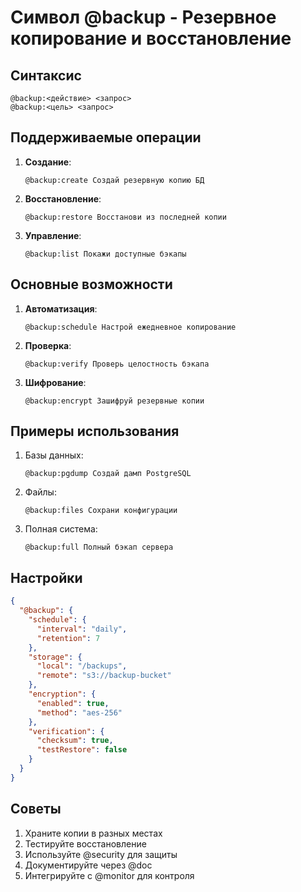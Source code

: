 # Символ @backup - Резервное копирование и восстановление

## Синтаксис
```
@backup:<действие> <запрос>
@backup:<цель> <запрос>
```

## Поддерживаемые операции
1. **Создание**:
   ```cursor
   @backup:create Создай резервную копию БД
   ```

2. **Восстановление**:
   ```cursor
   @backup:restore Восстанови из последней копии
   ```

3. **Управление**:
   ```cursor
   @backup:list Покажи доступные бэкапы
   ```

## Основные возможности
1. **Автоматизация**:
   ```cursor
   @backup:schedule Настрой ежедневное копирование
   ```

2. **Проверка**:
   ```cursor
   @backup:verify Проверь целостность бэкапа
   ```

3. **Шифрование**:
   ```cursor
   @backup:encrypt Зашифруй резервные копии
   ```

## Примеры использования
1. Базы данных:
   ```cursor
   @backup:pgdump Создай дамп PostgreSQL
   ```

2. Файлы:
   ```cursor
   @backup:files Сохрани конфигурации
   ```

3. Полная система:
   ```cursor
   @backup:full Полный бэкап сервера
   ```

## Настройки
```json
{
  "@backup": {
    "schedule": {
      "interval": "daily",
      "retention": 7
    },
    "storage": {
      "local": "/backups",
      "remote": "s3://backup-bucket"
    },
    "encryption": {
      "enabled": true,
      "method": "aes-256"
    },
    "verification": {
      "checksum": true,
      "testRestore": false
    }
  }
}
```

## Советы
1. Храните копии в разных местах
2. Тестируйте восстановление
3. Используйте @security для защиты
4. Документируйте через @doc
5. Интегрируйте с @monitor для контроля